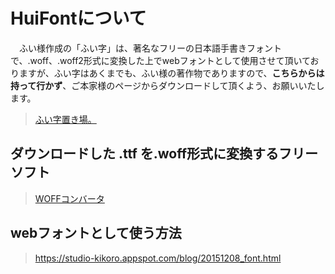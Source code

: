 # HuiFontについて
　ふい様作成の「ふい字」は、著名なフリーの日本語手書きフォントで、.woff、.woff2形式に変換した上でwebフォントとして使用させて頂いておりますが、ふい字はあくまでも、ふい様の著作物でありますので、**こちらからは持って行かず**、ご本家様のページからダウンロードして頂くよう、お願いいたします。

> [ふい字置き場。](https://hp.vector.co.jp/authors/VA039499/)

## ダウンロードした .ttf を.woff形式に変換するフリーソフト

> [WOFFコンバータ](https://opentype.jp/woffconv.htm)

## webフォントとして使う方法

> https://studio-kikoro.appspot.com/blog/20151208_font.html

